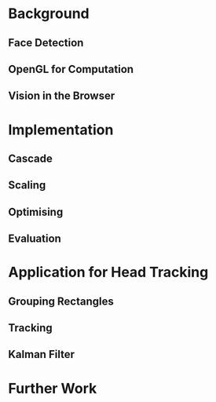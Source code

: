 Background
==========

Face Detection
--------------

OpenGL for Computation
----------------------

Vision in the Browser
---------------------

Implementation
==============

Cascade
-------

Scaling
--------

Optimising
----------

Evaluation
-----------


Application for Head Tracking
=============================

Grouping Rectangles
-------------------

Tracking
--------

Kalman Filter
-------------


Further Work
=============